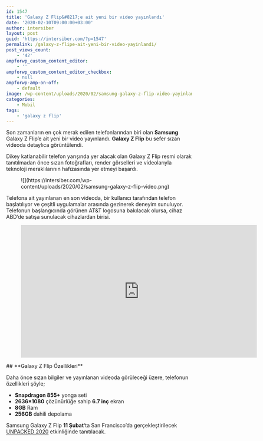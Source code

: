 ```yaml
---
id: 1547
title: 'Galaxy Z Flip&#8217;e ait yeni bir video yayınlandı'
date: '2020-02-10T09:00:00+03:00'
author: intersiber
layout: post
guid: 'https://intersiber.com/?p=1547'
permalink: /galaxy-z-flipe-ait-yeni-bir-video-yayinlandi/
post_views_count:
    - '42'
ampforwp_custom_content_editor:
    - ''
ampforwp_custom_content_editor_checkbox:
    - null
ampforwp-amp-on-off:
    - default
image: /wp-content/uploads/2020/02/samsung-galaxy-z-flip-video-yayinlandi.jpg
categories:
    - Mobil
tags:
    - 'galaxy z flip'
---
```


Son zamanların en çok merak edilen telefonlarından biri olan **Samsung** Galaxy Z Flip’e ait yeni bir video yayınlandı. **Galaxy Z Flip** bu sefer sızan videoda detaylıca görüntülendi.

Dikey katlanabilir telefon yarışında yer alacak olan Galaxy Z Flip resmi olarak tanıtılmadan önce sızan fotoğrafları, render görselleri ve videolarıyla teknoloji meraklılarının hafızasında yer etmeyi başardı.

<figure class="wp-block-image size-large">![](https://intersiber.com/wp-content/uploads/2020/02/samsung-galaxy-z-flip-video.png)</figure>Telefona ait yayınlanan en son videoda, bir kullanıcı tarafından telefon başlatılıyor ve çeşitli uygulamalar arasında gezinerek deneyim sunuluyor. Telefonun başlangıcında görünen AT&amp;T logosuna bakılacak olursa, cihaz ABD’de satışa sunulacak cihazlardan birisi.

<figure class="wp-block-embed-youtube wp-block-embed is-type-video is-provider-youtube wp-embed-aspect-4-3 wp-has-aspect-ratio"><div class="wp-block-embed__wrapper"><span class="embed-youtube" style="text-align:center; display: block;"><iframe allowfullscreen="true" class="youtube-player" height="360" src="https://www.youtube.com/embed/LkC2hnjwPPM?version=3&rel=1&fs=1&autohide=2&showsearch=0&showinfo=1&iv_load_policy=1&wmode=transparent" style="border:0;" width="640"></iframe></span></div></figure>## **Galaxy Z Flip Özellikleri**

Daha önce sızan bilgiler ve yayınlanan videoda görüleceği üzere, telefonun özellikleri şöyle;

- **Snapdragon 855+** yonga seti
- **2636×1080** çözünürlüğe sahip **6.7 inç** ekran
- **8GB** Ram
- **256GB** dahili depolama

Samsung Galaxy Z Flip **11 Şubat**‘ta San Francisco’da gerçekleştirilecek [UNPACKED 2020](https://intersiber.com/samsung-unpacked-2020-etkinliginde-hangi-cihazlar-tanitilacak/) etkinliğinde tanıtılacak.
